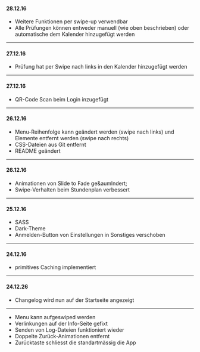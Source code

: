 #### 28.12.16
* Weitere Funktionen per swipe-up verwendbar
* Alle Pr&uuml;fungen k&ouml;nnen entweder manuell (wie oben beschrieben) oder automatische dem Kalender hinzugef&uuml;gt werden
---
#### 27.12.16
* Pr&uuml;fung hat per Swipe nach links in den Kalender hinzugef&uuml;gt werden
---
#### 27.12.16
* QR-Code Scan beim Login inzugef&uuml;gt
---
#### 26.12.16
* Menu-Reihenfolge kann ge&auml;ndert werden (swipe nach links) und Elemente entfernt werden (swipe nach rechts)
* CSS-Dateien aus Git entfernt
* README ge&auml;ndert
---
#### 26.12.16
* Animationen von Slide to Fade ge&aumlndert;
* Swipe-Verhalten beim Stundenplan verbessert
---
#### 25.12.16
* SASS
* Dark-Theme
* Anmelden-Button von Einstellungen in Sonstiges verschoben
---
#### 24.12.16
* primitives Caching implementiert
---
#### 24.12.26
* Changelog wird nun auf der Startseite angezeigt
---
* Menu kann aufgeswiped werden
* Verlinkungen auf der Info-Seite gefixt
* Senden von Log-Dateien funktioniert wieder
* Doppelte Zur&uuml;ck-Animationen entfernt
* Zur&uuml;cktaste schliesst die standartm&auml;ssig die App
